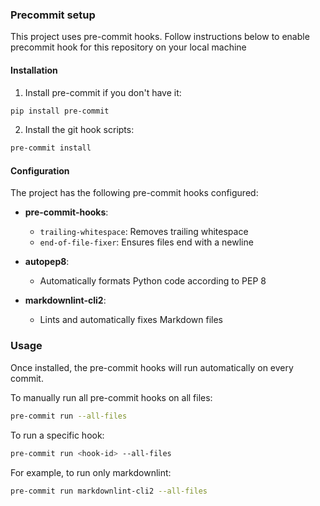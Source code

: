 ### Precommit setup

This project uses pre-commit hooks. Follow instructions below to enable precommit hook
for this repository on your local machine

#### Installation

1. Install pre-commit if you don't have it:

```bash
pip install pre-commit
```

2. Install the git hook scripts:

```bash
pre-commit install
```

#### Configuration

The project has the following pre-commit hooks configured:

- **pre-commit-hooks**:

  - `trailing-whitespace`: Removes trailing whitespace
  - `end-of-file-fixer`: Ensures files end with a newline

- **autopep8**:

  - Automatically formats Python code according to PEP 8

- **markdownlint-cli2**:
  - Lints and automatically fixes Markdown files

### Usage

Once installed, the pre-commit hooks will run automatically on every commit.

To manually run all pre-commit hooks on all files:

```bash
pre-commit run --all-files
```

To run a specific hook:

```bash
pre-commit run <hook-id> --all-files
```

For example, to run only markdownlint:

```bash
pre-commit run markdownlint-cli2 --all-files
```
